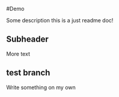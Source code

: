 #Demo

Some description
this is a just readme doc!

## Subheader

More text

## test branch  

Write something on my own

